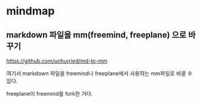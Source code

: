 # mindmap

## markdown 파일을 mm(freemind, freeplane) 으로 바꾸기

https://github.com/unhurried/md-to-mm

여기서 markdown 파일을 freemind나 freeplane에서 사용하는 mm파일로 바꿀 수 있다. 

freeplane이 freemind를 fork한 거다.
